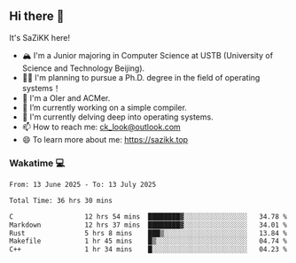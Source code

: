 ## Hi there 👋

It's SaZiKK here!

- 🏔️ I'm a Junior majoring in Computer Science  at USTB (University of Science and Technology Beijing).
- 🧑‍🎓 I'm planning to pursue a Ph.D. degree in the field of operating systems！
- 🚀 I'm a OIer and ACMer.
- 🔭 I’m currently working on a simple compiler.
- 🌱 I'm currently delving deep into operating systems.
- 📫 How to reach me: ck_look@outlook.com
- 😄 To learn more about me: https://sazikk.top

  
<!--
**SaZiKK/SaZiKK** is a ✨ _special_ ✨ repository because its `README.md` (this file) appears on your GitHub profile.

Here are some ideas to get you started:

- 🔭 I’m currently working on ...
- 🌱 I’m currently learning ...
- 👯 I’m looking to collaborate on ...
- 🤔 I’m looking for help with ...
- 💬 Ask me about ...
- 📫 How to reach me: ...
- 😄 Pronouns: ...
- ⚡ Fun fact: ...
-->

### Wakatime 💻

<!--START_SECTION:waka-->

```txt
From: 13 June 2025 - To: 13 July 2025

Total Time: 36 hrs 30 mins

C                  12 hrs 54 mins  ████████▓░░░░░░░░░░░░░░░░   34.78 %
Markdown           12 hrs 37 mins  ████████▓░░░░░░░░░░░░░░░░   34.01 %
Rust               5 hrs 8 mins    ███▒░░░░░░░░░░░░░░░░░░░░░   13.84 %
Makefile           1 hr 45 mins    █▒░░░░░░░░░░░░░░░░░░░░░░░   04.74 %
C++                1 hr 34 mins    █░░░░░░░░░░░░░░░░░░░░░░░░   04.23 %
```

<!--END_SECTION:waka-->
